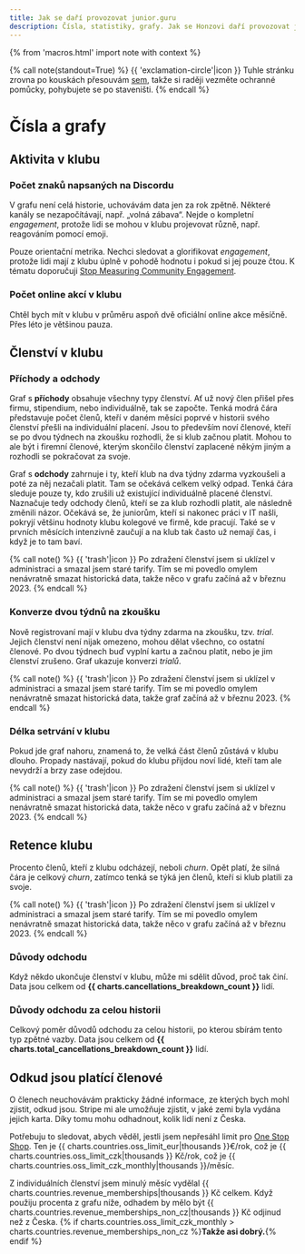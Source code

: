 ```yaml
---
title: Jak se daří provozovat junior.guru
description: Čísla, statistiky, grafy. Jak se Honzovi daří provozovat junior.guru?
---
```


{% from 'macros.html' import note with context %}

{% call note(standout=True) %}
  {{ 'exclamation-circle'|icon }} Tuhle stránku zrovna po kouskách přesouvám [sem](about/index.md), takže si raději vezměte ochranné pomůcky, pohybujete se po staveništi.
{% endcall %}

# Čísla a grafy

## Aktivita v klubu

### Počet znaků napsaných na Discordu

V grafu není celá historie, uchovávám data jen za rok zpětně. Některé kanály se nezapočítávají, např. „volná zábava“. Nejde o kompletní _engagement_, protože lidi se mohou v klubu projevovat různě, např. reagováním pomocí emoji.

Pouze orientační metrika. Nechci sledovat a glorifikovat _engagement_, protože lidi mají z klubu úplně v pohodě hodnotu i pokud si jej pouze čtou. K tématu doporučuji [Stop Measuring Community Engagement](https://rosie.land/posts/stop-measuring-community-engagement/).

<div class="chart-scroll"><div class="chart-container"><canvas
    class="chart" width="400" height="230"
    data-chart-type="line"
    data-chart="{{ {
        'labels': charts.club_content_labels,
        'datasets': [
            {
                'label': 'počet znaků napsaných na Discordu',
                'data': charts.club_content,
                'borderColor': '#1755d1',
                'borderWidth': 2,
            },
        ]
    }|tojson|forceescape }}"
    data-chart-options="{{ {
        'interaction': {'mode': 'index'},
        'scales': {'y': {'beginAtZero': true}},
        'plugins': {'annotation': charts.club_content_annotations},
    }|tojson|forceescape }}"></canvas></div></div>

### Počet online akcí v klubu

Chtěl bych mít v klubu v průměru aspoň dvě oficiální online akce měsíčně.
Přes léto je většinou pauza.

<div class="chart-scroll"><div class="chart-container"><canvas
    class="chart" width="400" height="230"
    data-chart-type="line"
    data-chart="{{ {
        'labels': charts.events_labels,
        'datasets': [
            {
                'label': 'počet oficiálních akcí',
                'data': charts.events,
                'borderColor': '#1755d1',
                'borderWidth': 2,
            },
            {
                'label': 'počet oficiálních akcí TTM/12',
                'data': charts.events_ttm,
                'borderColor': '#1755d1',
                'borderWidth': 1,
            },
        ]
    }|tojson|forceescape }}"
    data-chart-options="{{ {
        'interaction': {'mode': 'index'},
        'scales': {'y': {'beginAtZero': true}},
        'plugins': {'annotation': charts.events_annotations},
    }|tojson|forceescape }}"></canvas></div></div>

## Členství v klubu

### Příchody a odchody

Graf s **příchody** obsahuje všechny typy členství. Ať už nový člen přišel přes firmu, stipendium, nebo individuálně, tak se započte. Tenká modrá čára představuje počet členů, kteří v daném měsíci poprvé v historii svého členství přešli na individuální placení. Jsou to především noví členové, kteří se po dvou týdnech na zkoušku rozhodli, že si klub začnou platit. Mohou to ale být i firemní členové, kterým skončilo členství zaplacené někým jiným a rozhodli se pokračovat za svoje.

Graf s **odchody** zahrnuje i ty, kteří klub na dva týdny zdarma vyzkoušeli a poté za něj nezačali platit. Tam se očekává celkem velký odpad. Tenká čára sleduje pouze ty, kdo zrušili už existující individuálně placené členství. Naznačuje tedy odchody členů, kteří se za klub rozhodli platit, ale následně změnili názor. Očekává se, že juniorům, kteří si nakonec práci v IT našli, pokryjí většinu hodnoty klubu kolegové ve firmě, kde pracují. Také se v prvních měsících intenzivně zaučují a na klub tak často už nemají čas, i když je to tam baví.

{% call note() %}
  {{ 'trash'|icon }} Po zdražení členství jsem si uklízel v administraci a smazal jsem staré tarify. Tím se mi povedlo omylem nenávratně smazat historická data, takže něco v grafu začíná až v březnu 2023.
{% endcall %}

<div class="chart-scroll"><div class="chart-container"><canvas
    class="chart" width="400" height="230"
    data-chart-type="line"
    data-chart="{{ {
        'labels': charts.signups_labels,
        'datasets': [
            {
                'label': 'všechny nové registrace',
                'data': charts.signups,
                'borderColor': '#1755d1',
                'borderWidth': 2,
            },
            {
                'label': 'nová individuální členství',
                'data': charts.signups_individuals,
                'borderColor': '#1755d1',
                'borderWidth': 1,
            },
            {
                'label': 'všechny odchody',
                'data': charts.quits,
                'borderColor': '#dc3545',
                'borderWidth': 2,
            },
            {
                'label': 'odchody individuálních členů',
                'data': charts.quits_individuals,
                'borderColor': '#dc3545',
                'borderWidth': 1,
            },
        ]
    }|tojson|forceescape }}"
    data-chart-options="{{ {
        'interaction': {'mode': 'index'},
        'scales': {'y': {'beginAtZero': true}},
        'plugins': {'annotation': charts.signups_annotations},
    }|tojson|forceescape }}"></canvas></div></div>

### Konverze dvou týdnů na zkoušku

Nově registrovaní mají v klubu dva týdny zdarma na zkoušku, tzv. _trial_.
Jejich členství není nijak omezeno, mohou dělat všechno, co ostatní členové.
Po dvou týdnech buď vyplní kartu a začnou platit, nebo je jim členství zrušeno.
Graf ukazuje konverzi _trialů_.

{% call note() %}
  {{ 'trash'|icon }} Po zdražení členství jsem si uklízel v administraci a smazal jsem staré tarify. Tím se mi povedlo omylem nenávratně smazat historická data, takže graf začíná až v březnu 2023.
{% endcall %}

<div class="chart-scroll"><div class="chart-container"><canvas
    class="chart" width="400" height="230"
    data-chart-type="line"
    data-chart="{{ {
        'labels': charts.trials_conversion_labels,
        'datasets': [
            {
                'label': '% konverze trialu',
                'data': charts.trials_conversion,
                'borderColor': '#1755d1',
                'borderWidth': 2,
            },
        ]
    }|tojson|forceescape }}"
    data-chart-options="{{ {
        'interaction': {'mode': 'index'},
        'scales': {'y': {'beginAtZero': true}},
        'plugins': {'annotation': charts.trials_conversion_annotations},
    }|tojson|forceescape }}"></canvas></div></div>

### Délka setrvání v klubu

Pokud jde graf nahoru, znamená to, že velká část členů zůstává v klubu dlouho.
Propady nastávají, pokud do klubu přijdou noví lidé, kteří tam ale nevydrží a brzy zase odejdou.

{% call note() %}
  {{ 'trash'|icon }} Po zdražení členství jsem si uklízel v administraci a smazal jsem staré tarify. Tím se mi povedlo omylem nenávratně smazat historická data, takže něco v grafu začíná až v březnu 2023.
{% endcall %}

<div class="chart-scroll"><div class="chart-container"><canvas
    class="chart" width="400" height="230"
    data-chart-type="line"
    data-chart="{{ {
        'labels': charts.subscriptions_duration_labels,
        'datasets': [
            {
                'label': 'průměrný počet měsíců všech členství',
                'data': charts.subscriptions_duration,
                'borderColor': '#1755d1',
                'borderWidth': 2,
            },
            {
                'label': 'průměrný počet měsíců individuálních členství',
                'data': charts.subscriptions_duration_individuals,
                'borderColor': '#1755d1',
                'borderWidth': 1,
            },
        ]
    }|tojson|forceescape }}"
    data-chart-options="{{ {
        'interaction': {'mode': 'index'},
        'scales': {'y': {'beginAtZero': true}},
        'plugins': {'annotation': charts.subscriptions_duration_annotations},
    }|tojson|forceescape }}"></canvas></div></div>

## Retence klubu

Procento členů, kteří z klubu odcházejí, neboli _churn_.
Opět platí, že silná čára je celkový _churn_, zatímco tenká se týká jen členů, kteří si klub platili za svoje.

{% call note() %}
  {{ 'trash'|icon }} Po zdražení členství jsem si uklízel v administraci a smazal jsem staré tarify. Tím se mi povedlo omylem nenávratně smazat historická data, takže něco v grafu začíná až v březnu 2023.
{% endcall %}

<div class="chart-scroll"><div class="chart-container"><canvas
    class="chart" width="400" height="230"
    data-chart-type="line"
    data-chart="{{ {
        'labels': charts.churn_labels,
        'datasets': [
            {
                'label': '% úbytku členů',
                'data': charts.churn,
                'borderColor': '#dc3545',
                'borderWidth': 2,
            },
            {
                'label': '% úbytku individuálních členů',
                'data': charts.churn_individuals,
                'borderColor': '#dc3545',
                'borderWidth': 1,
            },
        ]
    }|tojson|forceescape }}"
    data-chart-options="{{ {
        'interaction': {'mode': 'index'},
        'scales': {'y': {'beginAtZero': true}},
        'plugins': {'annotation': charts.churn_annotations},
    }|tojson|forceescape }}"></canvas></div></div>

### Důvody odchodu

Když někdo ukončuje členství v klubu, může mi sdělit důvod, proč tak činí.
Data jsou celkem od **{{ charts.cancellations_breakdown_count }}** lidí.

<div class="chart-scroll"><div class="chart-container"><canvas
    class="chart" width="400" height="230"
    data-chart-type="bar"
    data-chart="{{ {
        'labels': charts.cancellations_breakdown_labels,
        'datasets': [
            {
                'label': '% neudali důvod',
                'data': charts.cancellations_breakdown.pop('unknown'),
                'backgroundColor': '#ddd',
            },
            {
                'label': '% jiný důvod',
                'data': charts.cancellations_breakdown.pop('other'),
                'backgroundColor': '#a9a9a9',
            },
            {
                'label': '% klub už nepotřebuju',
                'data': charts.cancellations_breakdown.pop('necessity'),
                'backgroundColor': '#1755d1',
            },
            {
                'label': '% potřeboval(a) jsem klub na omezenou dobu',
                'data': charts.cancellations_breakdown.pop('temporary_use'),
                'backgroundColor': '#02cabb',
            },
            {
                'label': '% vybral(a) jsem jinou službu, která mi vyhovuje víc',
                'data': charts.cancellations_breakdown.pop('competition'),
                'backgroundColor': '#083284',
            },
            {
                'label': '% klub nesplnil moje očekávání',
                'data': charts.cancellations_breakdown.pop('misunderstood'),
                'backgroundColor': '#00b7eb',
            },
            {
                'label': '% klub je moc drahý',
                'data': charts.cancellations_breakdown.pop('affordability'),
                'backgroundColor': '#dc3545',
            },
        ],
    }|tojson|forceescape }}"
    {{ charts.cancellations_breakdown.keys()|list|assert_empty }}
    data-chart-options="{{ {
        'interaction': {'mode': 'index'},
        'scales': {'x': {'stacked': True}, 'y': {'stacked': True, 'beginAtZero': true, 'max': 100}},
        'plugins': {'annotation': charts.cancellations_breakdown_annotations},
    }|tojson|forceescape }}"></canvas></div></div>

### Důvody odchodu za celou historii

Celkový poměr důvodů odchodu za celou historii, po kterou sbírám tento typ zpětné vazby.
Data jsou celkem od **{{ charts.total_cancellations_breakdown_count }}** lidí.

<div class="chart-scroll"><div class="chart-container"><canvas
    class="chart" width="400" height="230"
    data-chart-type="pie"
    data-chart="{{ {
        'labels': {
            'unknown': '% neudali důvod',
            'other': '% jiný důvod',
            'necessity': '% klub už nepotřebuju',
            'temporary_use': '% potřeboval(a) jsem klub na omezenou dobu',
            'competition': '% vybral(a) jsem jinou službu, která mi vyhovuje víc',
            'misunderstood': '% klub nesplnil moje očekávání',
            'affordability': '% klub je moc drahý',
        }|mapping(charts.total_cancellations_breakdown.keys()),
        'datasets': [
            {
                'data': charts.total_cancellations_breakdown.values()|list,
                'backgroundColor': {
                    'unknown': '#ddd',
                    'other': '#a9a9a9',
                    'necessity': '#1755d1',
                    'temporary_use': '#02cabb',
                    'competition': '#083284',
                    'misunderstood': '#00b7eb',
                    'affordability': '#dc3545',
                }|mapping(charts.total_cancellations_breakdown.keys())
            },
        ],
    }|tojson|forceescape }}"
    data-chart-options="{{ {
        'scales': None,
        'aspectRatio': 2,
    }|tojson|forceescape }}"
    data-chart-milestones-offset-ptc="0"></canvas></div></div>

## Odkud jsou platící členové

O členech neuchovávám prakticky žádné informace, ze kterých bych mohl zjistit, odkud jsou.
Stripe mi ale umožňuje zjistit, v jaké zemi byla vydána jejich karta.
Díky tomu mohu odhadnout, kolik lidí není z Česka.

Potřebuju to sledovat, abych věděl, jestli jsem nepřesáhl limit pro [One Stop Shop](https://vat-one-stop-shop.ec.europa.eu/one-stop-shop/declare-and-pay-oss_en). Ten je {{ charts.countries.oss_limit_eur|thousands }}€/rok, což je {{ charts.countries.oss_limit_czk|thousands }} Kč/rok, což je {{ charts.countries.oss_limit_czk_monthly|thousands }}/měsíc.

Z individuálních členství jsem minulý měsíc vydělal {{ charts.countries.revenue_memberships|thousands }} Kč celkem.
Když použiju procenta z grafu níže, odhadem by mělo být {{ charts.countries.revenue_memberships_non_cz|thousands }} Kč odjinud než z Česka. {% if charts.countries.oss_limit_czk_monthly > charts.countries.revenue_memberships_non_cz %}**Takže asi dobrý.**{% endif %}

<div class="chart-scroll"><div class="chart-container"><canvas
    class="chart" width="400" height="230"
    data-chart-type="bar"
    data-chart="{{ {
        'labels': [
            'Česko',
            'Slovensko',
            'jinde',
        ],
        'datasets': [
            {
                'axis': 'y',
                'label': '% členů',
                'data': [
                    charts.countries.breakdown.pop('CZ'),
                    charts.countries.breakdown.pop('SK'),
                    charts.countries.breakdown.pop('other'),
                ],
                'backgroundColor': '#1755d1',
            },
        ],
    }|tojson|forceescape }}"
    {{ charts.countries.breakdown.keys()|list|assert_empty }}
    data-chart-options="{{ {
        'indexAxis': 'y',
        'interaction': {'mode': 'index'},
        'scales': {'y': {'min': 0, 'suggestedMax': 100}},
    }|tojson|forceescape }}"></canvas></div></div>
